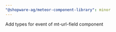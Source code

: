 ```yaml
---
"@shopware-ag/meteor-component-library": minor
---
```


Add types for event of mt-url-field component
